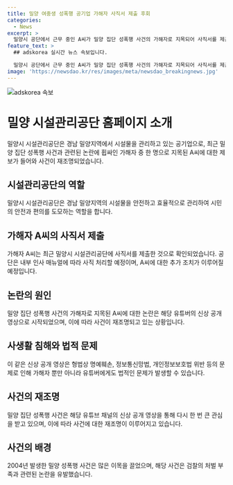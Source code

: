 ```yaml
---
title: 밀양 여중생 성폭행 공기업 가해자 사직서 제출 후회
categories:
  - News
excerpt: >
  밀양시 공단에서 근무 중인 A씨가 밀양 집단 성폭행 사건의 가해자로 지목되어 사직서를 제출했다. 유튜브 채널이 가해자 정보를 공개하면서 사건이 재조명되었으며 영상은 수백만 건의 조회 수를 기록했다. 그러나 무관련한 인물도 언급되었고, 사적제재 논란도 일었다. 이와 관련해 형법상 처벌을 받을 수 있는 가능성도 제기되고 있다. (150자)
feature_text: >
  ## adskorea 실시간 뉴스 속보입니다.

  밀양시 공단에서 근무 중인 A씨가 밀양 집단 성폭행 사건의 가해자로 지목되어 사직서를 제출했다. 유튜브 채널이 가해자 정보를 공개하면서 사건이 재조명되었으며 영상은 수백만 건의 조회 수를 기록했다. 그러나 무관련한 인물도 언급되었고, 사적제재 논란도 일었다. 이와 관련해 형법상 처벌을 받을 수 있는 가능성도 제기되고 있다. (150자)
image: 'https://newsdao.kr/res/images/meta/newsdao_breakingnews.jpg'
---
```


<p><img src="https://newsdao.kr/res/images/meta/newsdao_breakingnews.jpg" alt="adskorea 속보" /></p>

<h1 data-ke-size="size26">밀양 시설관리공단 홈페이지 소개</h1>

<p data-ke-size="size16">밀양시 시설관리공단은 경남 밀양지역에서 시설물을 관리하고 있는 공기업으로, 최근 밀양 집단 성폭행 사건과 관련된 논란에 휩싸인 가해자 중 한 명으로 지목된 A씨에 대한 제보가 들어와 사건이 재조명되었습니다. </p>

<h2 data-ke-size="size24">시설관리공단의 역할</h2>

<p data-ke-size="size16">밀양시 시설관리공단은 경남 밀양지역의 시설물을 안전하고 효율적으로 관리하여 시민의 안전과 편의를 도모하는 역할을 합니다.</p>

<h2 data-ke-size="size24">가해자 A씨의 사직서 제출</h2>

<p data-ke-size="size16">가해자 A씨는 최근 밀양시 시설관리공단에 사직서를 제출한 것으로 확인되었습니다. 공단은 내부 인사 매뉴얼에 따라 사직 처리할 예정이며, A씨에 대한 추가 조치가 이루어질 예정입니다.</p>

<h2 data-ke-size="size24">논란의 원인</h2>

<p data-ke-size="size16">밀양 집단 성폭행 사건의 가해자로 지목된 A씨에 대한 논란은 해당 유튜버의 신상 공개 영상으로 시작되었으며, 이에 따라 사건이 재조명되고 있는 상황입니다.</p>

<h2 data-ke-size="size24">사생활 침해와 법적 문제</h2>

<p data-ke-size="size16">이 같은 신상 공개 영상은 형법상 명예훼손, 정보통신망법, 개인정보보호법 위반 등의 문제로 인해 가해자 뿐만 아니라 유튜버에게도 법적인 문제가 발생할 수 있습니다.</p>

<h2 data-ke-size="size24">사건의 재조명</h2>

<p data-ke-size="size16">밀양 집단 성폭행 사건은 해당 유튜브 채널의 신상 공개 영상을 통해 다시 한 번 큰 관심을 받고 있으며, 이에 따라 사건에 대한 재조명이 이루어지고 있습니다.</p>

<h2 data-ke-size="size24">사건의 배경</h2>

<p data-ke-size="size16">2004년 발생한 밀양 성폭행 사건은 많은 이목을 끌었으며, 해당 사건은 검찰의 처벌 부족과 관련된 논란을 유발했습니다.</p>

